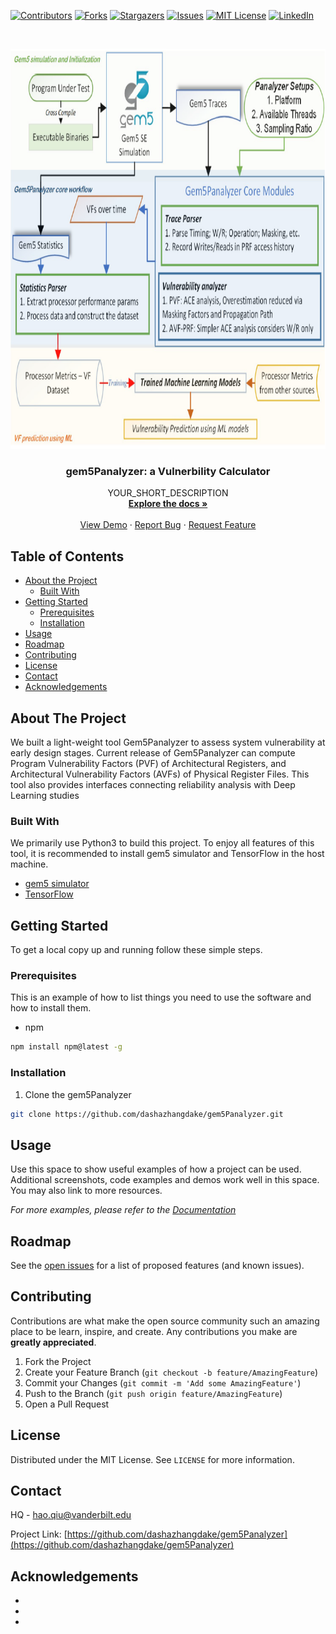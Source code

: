 <!--
*** Thanks for checking out this README Template. If you have a suggestion that would
*** make this better, please fork the gem5Panalyzer and create a pull request or simply open
*** an issue with the tag "enhancement".
*** Thanks again! Now go create something AMAZING! :D
***
***
***
*** To avoid retyping too much info. Do a search and replace for the following:
*** dashazhangdake, gem5Panalyzer, twitter_handle, email
-->





<!-- PROJECT SHIELDS -->
<!--
*** I'm using markdown "reference style" links for readability.
*** Reference links are enclosed in brackets [ ] instead of parentheses ( ).
*** See the bottom of this document for the declaration of the reference variables
*** for contributors-url, forks-url, etc. This is an optional, concise syntax you may use.
*** https://www.markdownguide.org/basic-syntax/#reference-style-links
-->
[![Contributors][contributors-shield]][contributors-url]
[![Forks][forks-shield]][forks-url]
[![Stargazers][stars-shield]][stars-url]
[![Issues][issues-shield]][issues-url]
[![MIT License][license-shield]][license-url]
[![LinkedIn][linkedin-shield]][linkedin-url]


<!-- PROJECT LOGO -->
<br />
<p align="center">
  <a href="https://github.com/dashazhangdake/gem5Panalyzer">
    <img src="images/logo.PNG" alt="Logo" width="640" height="640">
  </a>

  <h3 align="center">gem5Panalyzer: a Vulnerbility Calculator</h3>

  <p align="center">
    YOUR_SHORT_DESCRIPTION
    <br />
    <a href="https://github.com/dashazhangdake/gem5Panalyzer"><strong>Explore the docs »</strong></a>
    <br />
    <br />
    <a href="https://github.com/dashazhangdake/gem5Panalyzer">View Demo</a>
    ·
    <a href="https://github.com/dashazhangdake/gem5Panalyzer/issues">Report Bug</a>
    ·
    <a href="https://github.com/dashazhangdake/gem5Panalyzer/issues">Request Feature</a>
  </p>
</p>


<!-- TABLE OF CONTENTS -->
## Table of Contents

* [About the Project](#about-the-project)
  * [Built With](#built-with)
* [Getting Started](#getting-started)
  * [Prerequisites](#prerequisites)
  * [Installation](#installation)
* [Usage](#usage)
* [Roadmap](#roadmap)
* [Contributing](#contributing)
* [License](#license)
* [Contact](#contact)
* [Acknowledgements](#acknowledgements)



<!-- ABOUT THE PROJECT -->
## About The Project
We built a light-weight tool Gem5Panalyzer to assess system vulnerability at early design stages. Current release of Gem5Panalyzer can compute Program Vulnerability Factors (PVF) of Architectural Registers, and Architectural Vulnerability Factors (AVFs) of Physical Register Files. This tool also provides interfaces connecting reliability analysis with Deep Learning studies


### Built With
We primarily use Python3 to build this project. To enjoy all features of this tool, it is recommended to install gem5 simulator and TensorFlow in the host machine. 

* [gem5 simulator](https://www.gem5.org/)
* [TensorFlow](https://www.tensorflow.org/)

<!-- GETTING STARTED -->
## Getting Started

To get a local copy up and running follow these simple steps.

### Prerequisites

This is an example of how to list things you need to use the software and how to install them.
* npm
```sh
npm install npm@latest -g
```

### Installation
 
1. Clone the gem5Panalyzer
```sh
git clone https://github.com/dashazhangdake/gem5Panalyzer.git
```


<!-- USAGE EXAMPLES -->
## Usage

Use this space to show useful examples of how a project can be used. Additional screenshots, code examples and demos work well in this space. You may also link to more resources.

_For more examples, please refer to the [Documentation](https://example.com)_



<!-- ROADMAP -->
## Roadmap

See the [open issues](https://github.com/dashazhangdake/gem5Panalyzer/issues) for a list of proposed features (and known issues).



<!-- CONTRIBUTING -->
## Contributing

Contributions are what make the open source community such an amazing place to be learn, inspire, and create. Any contributions you make are **greatly appreciated**.

1. Fork the Project
2. Create your Feature Branch (`git checkout -b feature/AmazingFeature`)
3. Commit your Changes (`git commit -m 'Add some AmazingFeature'`)
4. Push to the Branch (`git push origin feature/AmazingFeature`)
5. Open a Pull Request


<!-- LICENSE -->
## License

Distributed under the MIT License. See `LICENSE` for more information.

<!-- CONTACT -->
## Contact

HQ - hao.qiu@vanderbilt.edu

Project Link: [https://github.com/dashazhangdake/gem5Panalyzer](https://github.com/dashazhangdake/gem5Panalyzer)



<!-- ACKNOWLEDGEMENTS -->
## Acknowledgements

* []()
* []()
* []()





<!-- MARKDOWN LINKS & IMAGES -->
<!-- https://www.markdownguide.org/basic-syntax/#reference-style-links -->
[contributors-shield]: https://img.shields.io/github/contributors/othneildrew/Best-README-Template.svg?style=flat-square
[contributors-url]: https://github.com/othneildrew/Best-README-Template/graphs/contributors
[forks-shield]: https://img.shields.io/github/forks/othneildrew/Best-README-Template.svg?style=flat-square
[forks-url]: https://github.com/othneildrew/Best-README-Template/network/members
[stars-shield]: https://img.shields.io/github/stars/othneildrew/Best-README-Template.svg?style=flat-square
[stars-url]: https://github.com/othneildrew/Best-README-Template/stargazers
[issues-shield]: https://img.shields.io/github/issues/othneildrew/Best-README-Template.svg?style=flat-square
[issues-url]: https://github.com/othneildrew/Best-README-Template/issues
[license-shield]: https://img.shields.io/github/license/othneildrew/Best-README-Template.svg?style=flat-square
[license-url]: https://github.com/othneildrew/Best-README-Template/blob/master/LICENSE.txt
[linkedin-shield]: https://img.shields.io/badge/-LinkedIn-black.svg?style=flat-square&logo=linkedin&colorB=555
[linkedin-url]: https://linkedin.com/in/othneildrew
[product-screenshot]: images/screenshot.png
